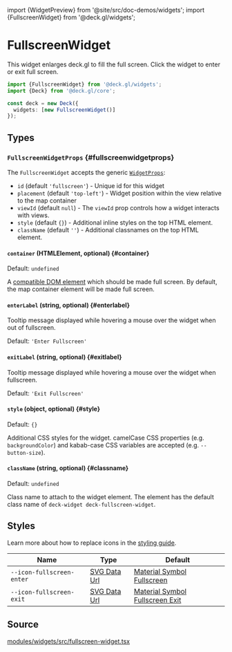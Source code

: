 import {WidgetPreview} from '@site/src/doc-demos/widgets';
import {FullscreenWidget} from '@deck.gl/widgets';

# FullscreenWidget

This widget enlarges deck.gl to fill the full screen. Click the widget to enter or exit full screen.

<WidgetPreview cls={FullscreenWidget}/>

```ts
import {FullscreenWidget} from '@deck.gl/widgets';
import {Deck} from '@deck.gl/core';

const deck = new Deck({
  widgets: [new FullscreenWidget()]
});
```

## Types

### `FullscreenWidgetProps` {#fullscreenwidgetprops}

The `FullscreenWidget` accepts the generic [`WidgetProps`](../core/widget.md#widgetprops):

- `id` (default `'fullscreen'`) -  Unique id for this widget
- `placement` (default `'top-left'`) - Widget position within the view relative to the map container
- `viewId` (default `null`) - The `viewId` prop controls how a widget interacts with views. 
- `style` (default `{}`) - Additional inline styles on the top HTML element.
- `className` (default `''`) - Additional classnames on the top HTML element.

#### `container` (HTMLElement, optional) {#container}

Default: `undefined`

A [compatible DOM element](https://developer.mozilla.org/en-US/docs/Web/API/Element/requestFullScreen#Compatible_elements) which should be made full screen. By default, the map container element will be made full screen.

#### `enterLabel` (string, optional) {#enterlabel}

Tooltip message displayed while hovering a mouse over the widget when out of fullscreen.

Default: `'Enter Fullscreen'`

#### `exitLabel` (string, optional) {#exitlabel}

Tooltip message displayed while hovering a mouse over the widget when fullscreen.

Default: `'Exit Fullscreen'`

#### `style` (object, optional) {#style}

Default: `{}`

Additional CSS styles for the widget. camelCase CSS properties (e.g. `backgroundColor`) and kabab-case CSS variables are accepted (e.g. `--button-size`).

#### `className` (string, optional) {#classname}

Default: `undefined`

Class name to attach to the widget element. The element has the default class name of `deck-widget deck-fullscreen-widget`.

## Styles

Learn more about how to replace icons in the [styling guide](/docs/api-reference/widgets/styling#replacing-icons).

| Name                      | Type                     | Default                                                      |
| ------------------------- | ------------------------ | ------------------------------------------------------------ |
| `--icon-fullscreen-enter` | [SVG Data Url][data_url] | [Material Symbol Fullscreen][icon_fullscreen_enter_url]      |
| `--icon-fullscreen-exit`  | [SVG Data Url][data_url] | [Material Symbol Fullscreen Exit][icon_fullscreen_exit_url] |

[data_url]: https://developer.mozilla.org/en-US/docs/Web/CSS/url#using_a_data_url
[icon_fullscreen_enter_url]: https://fonts.google.com/icons?selected=Material+Symbols+Rounded:fullscreen:FILL@0;wght@400;GRAD@0;opsz@40
[icon_fullscreen_exit_url]: https://fonts.google.com/icons?selected=Material+Symbols+Rounded:fullscreen_exit:FILL@0;wght@400;GRAD@0;opsz@40

## Source

[modules/widgets/src/fullscreen-widget.tsx](https://github.com/visgl/deck.gl/tree/master/modules/widgets/src/fullscreen-widget.tsx)